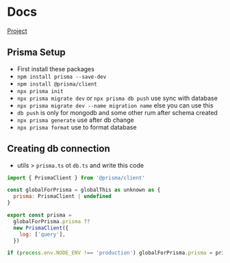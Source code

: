 # Docs

[Project](https://github.com/ZulianTiger/next-auth-udemy/)

## Prisma Setup

- First install these packages
- `npm install prisma --save-dev`
- `npm install @prisma/client`
- `npx prisma init`
- `npx prisma migrate dev` or `npx prisma db push` use sync with database
- `npx prisma migrate dev --name migration name` else you can use this
- `db push` is only for mongodb and some other rum after schema created
- `npx prisma generate` use after db change
- `npx prisma format` use to format database

## Creating db connection

- utils > `prisma.ts` ot `db.ts` and write this code

```js
import { PrismaClient } from '@prisma/client'

const globalForPrisma = globalThis as unknown as {
  prisma: PrismaClient | undefined
}

export const prisma =
  globalForPrisma.prisma ??
  new PrismaClient({
    log: ['query'],
  })

if (process.env.NODE_ENV !== 'production') globalForPrisma.prisma = prisma
```
